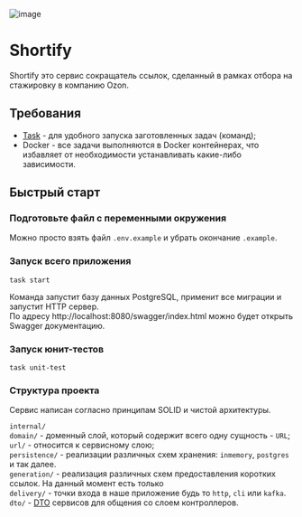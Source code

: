 ![image](https://github.com/user-attachments/assets/a89a772c-769c-40f0-b098-080a8f538ada)

# Shortify

Shortify это сервис сокращатель ссылок, сделанный в рамках отбора на стажировку в компанию Ozon.

## Требования

- [Task](https://taskfile.dev/installation/) - для удобного запуска заготовленных задач (команд);
- Docker - все задачи выполняются в Docker контейнерах, что избавляет от необходимости устанавливать какие-либо зависимости.

## Быстрый старт

### Подготовьте файл с переменными окружения

Можно просто взять файл `.env.example` и убрать окончание `.example`.

### Запуск всего приложения

```
task start
```

Команда запустит базу данных PostgreSQL, применит все миграции и запустит HTTP сервер.  
По адресу http://localhost:8080/swagger/index.html можно будет открыть Swagger документацию.

### Запуск юнит-тестов

```
task unit-test
```

### Структура проекта

Сервис написан согласно принципам SOLID и чистой архитектуры.

`internal/`  
  `domain/` - доменный слой, который содержит всего одну сущность - `URL`;  
  `url/` - относится к сервисному слою;  
  `persistence/` - реализации различных схем хранения: `inmemory`, `postgres` и так далее.  
  `generation/` - реализация различных схем предоставления коротких ссылок. На данный момент есть только   
  `delivery/` - точки входа в наше приложение будь то `http`, `cli` или `kafka`.  
  `dto/` - [DTO](https://ru.wikipedia.org/wiki/DTO) сервисов для общения со слоем контроллеров.  


